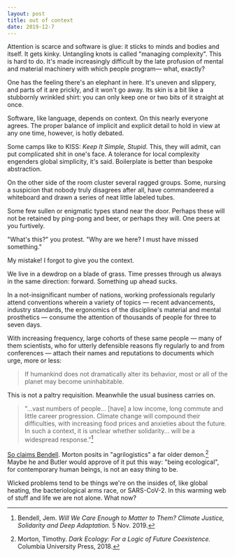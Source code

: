 ```yaml
---
layout: post
title: out of context
date: 2019-12-7
---
```


Attention is scarce and software is glue: it sticks to minds and bodies and itself. It gets kinky. Untangling knots is called "managing complexity". This is hard to do. It's made increasingly difficult by the late profusion of mental and material machinery with which people program&mdash; what, exactly?

One has the feeling there's an elephant in here. It's uneven and slippery, and parts of it are prickly, and it won't go away. Its skin is a bit like a stubbornly wrinkled shirt: you can only keep one or two bits of it straight at once.

Software, like language, depends on context. On this nearly everyone agrees. The proper balance of implicit and explicit detail to hold in view at any one time, however, is hotly debated.

Some camps like to KISS: *Keep It Simple, Stupid*. This, they will admit, can put complicated shit in one's face. A tolerance for local complexity engenders global simplicity, it's said. Boilerplate is better than bespoke abstraction.

On the other side of the room cluster several ragged groups. Some, nursing a suspicion that nobody truly disagrees after all, have commandeered a whiteboard and drawn a series of neat little labeled tubes.

Some few sullen or enigmatic types stand near the door. Perhaps these will not be retained by ping-pong and beer, or perhaps they will. One peers at you furtively.

"What's this?" you protest. "Why are we here? I must have missed something."

My mistake! I forgot to give you the context.

We live in a dewdrop on a blade of grass. Time presses through us always in the same direction: forward. Something up ahead sucks.

In a not-insignificant number of nations, working professionals regularly attend conventions wherein a variety of topics &mdash; recent advancements, industry standards, the ergonomics of the discipline's material and mental prosthetics &mdash; consume the attention of thousands of people for three to seven days.

With increasing frequency, large cohorts of these same people &mdash; many of them scientists, who for utterly defensible reasons fly regularly to and from conferences &mdash; attach their names and reputations to documents which urge, more or less:

> If humankind does not dramatically alter its behavior, most or all of the planet may become uninhabitable.

This is not a paltry requisition. Meanwhile the usual business carries on.

> "...vast numbers of people... [have] a low income, long commute and little career progression. Climate change will compound their difficulties, with increasing food prices and anxieties about the future. In such a context, it is unclear whether solidarity... will be a widespread response."[^1]

[So claims Bendell](https://jembendell.com/2019/11/05/will-we-care-enough-to-matter-to-them-climate-justice-solidarity-and-deep-adaptation/). Morton posits in "agrilogistics" a far older demon.[^2] Maybe he and Butler would approve of it put this way: "being ecological", for contemporary human beings, is not an easy thing to be.

Wicked problems tend to be things we're on the insides of, like global heating, the bacteriological arms race, or SARS-CoV-2. In this warming web of stuff and life we are not alone. What now?

[^1]: Bendell, Jem. *Will We Care Enough to Matter to Them? Climate Justice, Solidarity and Deep Adaptation.* 5 Nov. 2019.
[^2]: Morton, Timothy. *Dark Ecology: For a Logic of Future Coexistence.* Columbia University Press, 2018.
